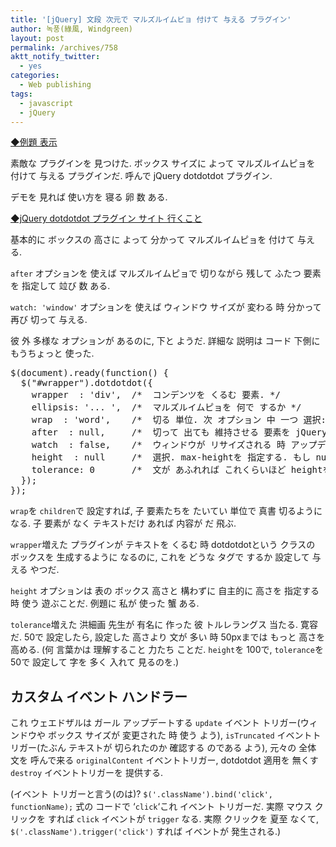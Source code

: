 ```yaml
---
title: '[jQuery] 文段 次元で マルズルイムピョ 付けて 与える プラグイン'
author: 녹풍(綠風, Windgreen)
layout: post
permalink: /archives/758
aktt_notify_twitter:
  - yes
categories:
  - Web publishing
tags:
  - javascript
  - jQuery
---
```

<a target="_top" href="http://dl.dropbox.com/u/15546257/code/dotdotdot-1.4.0/index.html">◆例題 表示</a>

素敵な プラグインを 見つけた. ボックス サイズに よって マルズルイムピョを 付けて 与える プラグインだ. 呼んで jQuery dotdotdot プラグイン.

デモを 見れば 使い方を 寝る 卵 数 ある.

<a target="_top" href="http://dotdotdot.frebsite.nl/">◆jQuery dotdotdot プラグイン サイト 行くこと</a>

基本的に ボックスの 高さに よって 分かって マルズルイムピョを 付けて 与える.

`after` オプションを 使えば マルズルイムピョで 切りながら 残して ふたつ 要素を 指定して 竝び 数 ある.

`watch: 'window'` オプションを 使えば ウィンドウ サイズが 変わる 時 分かって 再び 切って 与える.

彼 外 多様な オプションが あるのに, 下と ようだ. 詳細な 説明は コード 下側に もうちょっと 使った.

<pre class="brush: javascript; gutter: true; first-line: 1">$(document).ready(function() {
  $("#wrapper").dotdotdot({
    wrapper  : &#039;div&#039;,  /*  コンデンツを くるむ 要素. */
    ellipsis: &#039;... &#039;,  /*  マルズルイムピョを 何で するか */
    wrap  : &#039;word&#039;,    /*  切る 単位. 次 オプション 中 一つ 選択: &#039;word&#039;/&#039;letter&#039;/&#039;children&#039; */
    after  : null,     /*  切って 出ても 維持させる 要素を jQuery 選択者で 少ない. */
    watch  : false,    /*  ウィンドウが リサイズされる 時 アップデートする 浮かし: true/&#039;window&#039; */
    height  : null     /*  選択. max-heightを 指定する. もし null裏面 分かって はかる. */
    tolerance: 0       /*  文が あふれれば これくらいほど heightを ふやす */
  });
});</pre>

`wrap`を `children`で 設定すれば, 子 要素たちを たいてい 単位で 真書 切るように なる. 子 要素が なく テキストだけ あれば 内容が だ 飛ぶ. 

`wrapper`増えた プラグインが テキストを くるむ 時 dotdotdotという クラスの ボックスを 生成するように なるのに, これを どうな タグで するか 設定して 与える やつだ.

`height` オプションは 表の ボックス 高さと 構わずに 自主的に 高さを 指定する 時 使う 遊ぶことだ. 例題に 私が 使った 蟹 ある.

`tolerance`増えた 洪細画 先生が 有名に 作った 彼 トルレラングス 当たる. 寛容だ. 50で 設定したら, 設定した 高さより 文が 多い 時 50pxまでは もっと 高さを 高める. (何 言葉かは 理解すること 力たち ことだ. `height`を 100で, `tolerance`を 50で 設定して 字を 多く 入れて 見るのを.)

## カスタム イベント ハンドラー

これ ウェエドザルは ガール アップデートする `update` イベント トリガー(ウィンドウや ボックス サイズが 変更された 時 使う よう), `isTruncated` イベントトリガー(たぶん テキストが 切られたのか 確認する のである よう), 元々の 全体 文を 呼んで来る `originalContent` イベントトリガー, dotdotdot 適用を 無くす `destroy` イベントトリガーを 提供する.

(イベント トリガーと言う(のは)? `$('.className').bind('click', functionName);` 式の コードで &#8216;`click`&#8216;これ イベント トリガーだ. 実際 マウス クリックを すれば `click` イベントが `trigger` なる. 実際 クリックを 夏至 なくて, `$('.className').trigger('click')` すれば イベントが 発生される.)